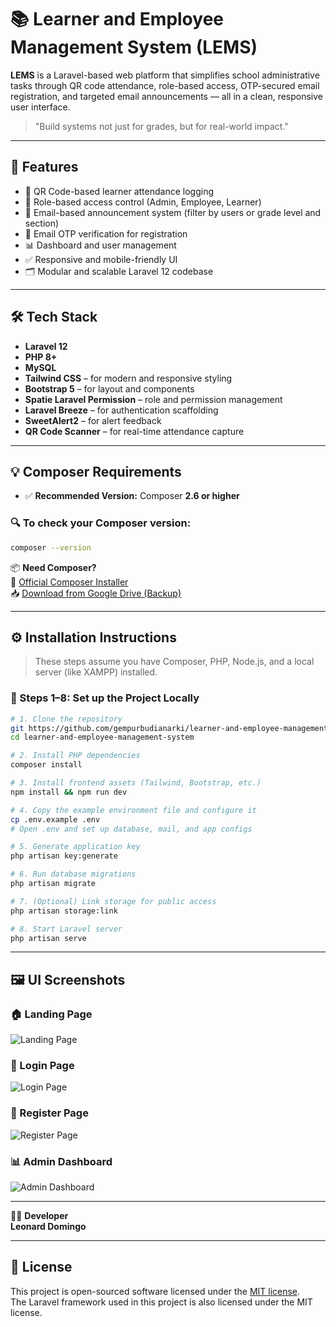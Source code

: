 # 📚 Learner and Employee Management System (LEMS)

**LEMS** is a Laravel-based web platform that simplifies school administrative tasks through QR code attendance, role-based access, OTP-secured email registration, and targeted email announcements — all in a clean, responsive user interface.

> "Build systems not just for grades, but for real-world impact."

---

## 🚀 Features

- 📌 QR Code-based learner attendance logging  
- 👤 Role-based access control (Admin, Employee, Learner)  
- 📧 Email-based announcement system (filter by users or grade level and section)  
- 🔐 Email OTP verification for registration  
- 📊 Dashboard and user management  
- ✅ Responsive and mobile-friendly UI  
- 🗂️ Modular and scalable Laravel 12 codebase  

---

## 🛠️ Tech Stack

- **Laravel 12**  
- **PHP 8+**  
- **MySQL**  
- **Tailwind CSS** – for modern and responsive styling  
- **Bootstrap 5** – for layout and components  
- **Spatie Laravel Permission** – role and permission management  
- **Laravel Breeze** – for authentication scaffolding  
- **SweetAlert2** – for alert feedback  
- **QR Code Scanner** – for real-time attendance capture  

---

## 💡 Composer Requirements

- ✅ **Recommended Version:** Composer **2.6 or higher**

### 🔍 To check your Composer version:

```bash
composer --version
```

📦 **Need Composer?**  
🔗 [Official Composer Installer](https://getcomposer.org/download/)  
📥 [Download from Google Drive (Backup)](https://drive.google.com/file/d/1_RvlePpUOzqaVPJYQ-HQKCGEkAYxxkZU/view?usp=sharing)

---

## ⚙️ Installation Instructions

> These steps assume you have Composer, PHP, Node.js, and a local server (like XAMPP) installed.

### 🔧 Steps 1–8: Set up the Project Locally

```bash
# 1. Clone the repository
git https://github.com/gempurbudianarki/learner-and-employee-management-system
cd learner-and-employee-management-system

# 2. Install PHP dependencies
composer install

# 3. Install frontend assets (Tailwind, Bootstrap, etc.)
npm install && npm run dev

# 4. Copy the example environment file and configure it
cp .env.example .env
# Open .env and set up database, mail, and app configs

# 5. Generate application key
php artisan key:generate

# 6. Run database migrations
php artisan migrate

# 7. (Optional) Link storage for public access
php artisan storage:link

# 8. Start Laravel server
php artisan serve
```

---

## 🖼️ UI Screenshots

### 🏠 Landing Page
![Landing Page](public/screenshots/landing_page.png)

### 🔐 Login Page
![Login Page](public/screenshots/login.png)

### 📝 Register Page
![Register Page](public/screenshots/register.png)

### 📊 Admin Dashboard
![Admin Dashboard](public/screenshots/admin_dashboard.png)

---

👨‍💻 **Developer**  
**Leonard Domingo**

---

## 📄 License

This project is open-sourced software licensed under the [MIT license](https://opensource.org/licenses/MIT).  
The Laravel framework used in this project is also licensed under the MIT license.